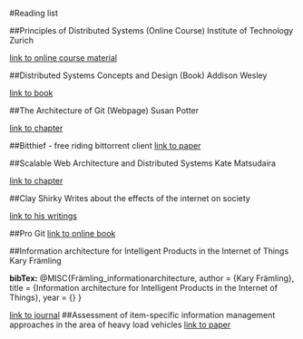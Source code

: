 #Reading list

##Principles of Distributed Systems (Online Course)
Institute of Technology Zurich

[link to online course material](http://disco.ethz.ch/lectures/podc_allstars/)

##Distributed Systems Concepts and Design (Book)
Addison Wesley

[link to book](https://docs.google.com/file/d/0B2sZ34ORKyOrLUw3UXMwT1dobjA/edit)

##The Architecture of Git (Webpage)
Susan Potter

[link to chapter](http://aosabook.org/en/git.html)

##Bitthief - free riding bittorrent client
[link to paper](http://www.disco.ethz.ch/publications/hotnets06.pdf)

##Scalable Web Architecture and Distributed Systems
Kate Matsudaira

[link to chapter](http://aosabook.org/en/distsys.html)

##Clay Shirky
Writes about the effects of the internet on society

[link to his writings](http://shirky.com/writings/)

##Pro Git
[link to online book](http://git-scm.com/book)

##Information architecture for Intelligent Products in the Internet of Things
Kary Främling

**bibTex:**
@MISC{Främling_informationarchitecture,
    author = {Kary Främling},
    title = {Information architecture for Intelligent Products in the Internet of Things},
    year = {}
}

[link to journal](http://citeseerx.ist.psu.edu/viewdoc/summary?doi=10.1.1.159.6646)
##Assessment of item-specific information management approaches in the area of heavy load vehicles
[link to paper](http://www.cs.hut.fi/~framling/Publications/PLM_07_CorcelleFramlingRabeEtAl.ps)

